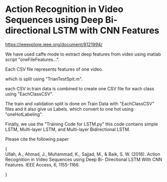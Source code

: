 # Action Recognition in Video Sequences using Deep Bi-directional LSTM with CNN Features

https://ieeexplore.ieee.org/document/8121994/


We have used caffe mode to extract deep features from video using matlab script "oneFileFeatures...".

Each CSV file represents features of one video.

which is split using "TrianTestSpit.m".

each CSV in train data is combined to create one CSV file for each class using "EachClassCSV".

The train and validation split is done on Train Data with "EachClassCSV" files and it also give us Labels. which convert to one hot using "oneHotLabeling".

Finally, we use the "Training Code for LSTM.py" this code contains simple LSTM, Multi-layer LSTM, and Multi-layer Bidirectional LSTM.








Please cite the following paper

{   
        Ullah, A., Ahmad, J., Muhammad, K., Sajjad, M., & Baik, S. W. (2018). Action Recognition in Video Sequences using Deep Bi-  Directional LSTM With CNN Features. IEEE Access, 6, 1155-1166.

}
